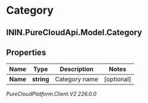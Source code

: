 # Category

## ININ.PureCloudApi.Model.Category

## Properties

|Name | Type | Description | Notes|
|------------ | ------------- | ------------- | -------------|
| **Name** | **string** | Category name | [optional] |



_PureCloudPlatform.Client.V2 226.0.0_
